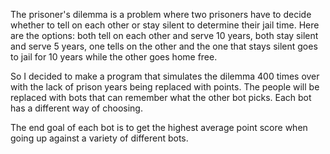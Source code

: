 The prisoner's dilemma is a problem where two prisoners have to decide whether to tell on each other or stay silent to determine their jail time. Here are the options: both tell on each other and serve 10 years, both stay silent and serve 5 years, one tells on the other and the one that stays silent goes to jail for 10 years while the other goes home free.

So I decided to make a program that simulates the dilemma 400 times over with the lack of prison years being replaced with points. The people will be replaced with bots that can remember what the other bot picks. Each bot has a different way of choosing.

The end goal of each bot is to get the highest average point score when going up against a variety of different bots.
